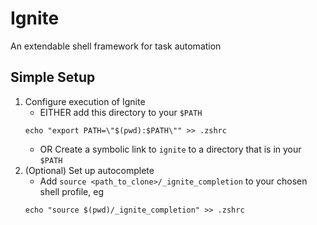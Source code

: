 # Ignite
An extendable shell framework for task automation

## Simple Setup
1. Configure execution of Ignite
    - EITHER add this directory to your `$PATH`
    ```
    echo "export PATH=\"$(pwd):$PATH\"" >> .zshrc
    ```
    - OR Create a symbolic link to `ignite` to a directory that is in your `$PATH`
2. (Optional) Set up autocomplete
    - Add `source <path_to_clone>/_ignite_completion` to your chosen shell profile, eg
    ```
    echo "source $(pwd)/_ignite_completion" >> .zshrc
    ```
